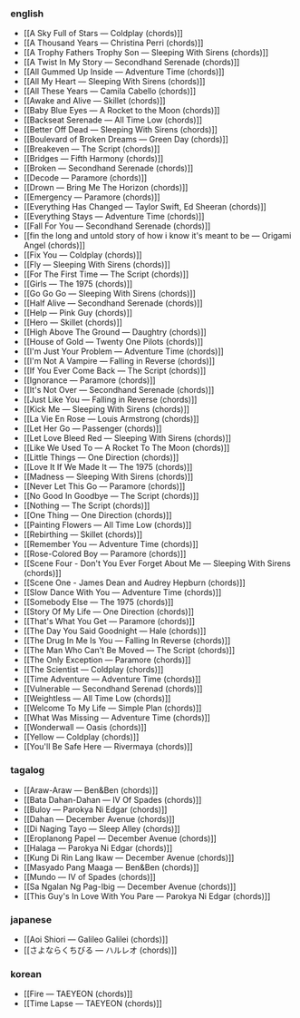 ### english
- [[A Sky Full of Stars — Coldplay (chords)]]
- [[A Thousand Years — Christina Perri (chords)]]
- [[A Trophy Fathers Trophy Son — Sleeping With Sirens (chords)]]
- [[A Twist In My Story — Secondhand Serenade (chords)]]
- [[All Gummed Up Inside — Adventure Time (chords)]]
- [[All My Heart — Sleeping With Sirens (chords)]]
- [[All These Years — Camila Cabello (chords)]]
- [[Awake and Alive — Skillet (chords)]]
- [[Baby Blue Eyes — A Rocket to the Moon (chords)]]
- [[Backseat Serenade — All Time Low (chords)]]
- [[Better Off Dead — Sleeping With Sirens (chords)]]
- [[Boulevard of Broken Dreams — Green Day (chords)]]
- [[Breakeven — The Script (chords)]]
- [[Bridges — Fifth Harmony (chords)]]
- [[Broken — Secondhand Serenade (chords)]]
- [[Decode — Paramore (chords)]]
- [[Drown — Bring Me The Horizon (chords)]]
- [[Emergency — Paramore (chords)]]
- [[Everything Has Changed — Taylor Swift, Ed Sheeran (chords)]]
- [[Everything Stays — Adventure Time (chords)]]
- [[Fall For You — Secondhand Serenade (chords)]]
- [[fin the long and untold story of how i know it's meant to be — Origami Angel (chords)]]
- [[Fix You — Coldplay (chords)]]
- [[Fly — Sleeping With Sirens (chords)]]
- [[For The First Time — The Script (chords)]]
- [[Girls — The 1975 (chords)]]
- [[Go Go Go — Sleeping With Sirens (chords)]]
- [[Half Alive — Secondhand Serenade (chords)]]
- [[Help — Pink Guy (chords)]]
- [[Hero — Skillet (chords)]]
- [[High Above The Ground — Daughtry (chords)]]
- [[House of Gold — Twenty One Pilots (chords)]]
- [[I'm Just Your Problem — Adventure Time (chords)]]
- [[I'm Not A Vampire — Falling in Reverse (chords)]]
- [[If You Ever Come Back — The Script (chords)]]
- [[Ignorance — Paramore (chords)]]
- [[It's Not Over — Secondhand Serenade (chords)]]
- [[Just Like You — Falling in Reverse (chords)]]
- [[Kick Me — Sleeping With Sirens (chords)]]
- [[La Vie En Rose — Louis Armstrong (chords)]]
- [[Let Her Go — Passenger (chords)]]
- [[Let Love Bleed Red — Sleeping With Sirens (chords)]]
- [[Like We Used To — A Rocket To The Moon (chords)]]
- [[Little Things — One Direction (chords)]]
- [[Love It If We Made It — The 1975 (chords)]]
- [[Madness — Sleeping With Sirens (chords)]]
- [[Never Let This Go — Paramore (chords)]]
- [[No Good In Goodbye — The Script (chords)]]
- [[Nothing — The Script (chords)]]
- [[One Thing — One Direction (chords)]]
- [[Painting Flowers — All Time Low (chords)]]
- [[Rebirthing — Skillet (chords)]]
- [[Remember You — Adventure Time (chords)]]
- [[Rose-Colored Boy — Paramore (chords)]]
- [[Scene Four - Don't You Ever Forget About Me — Sleeping With Sirens (chords)]]
- [[Scene One - James Dean and Audrey Hepburn (chords)]]
- [[Slow Dance With You — Adventure Time (chords)]]
- [[Somebody Else — The 1975 (chords)]]
- [[Story Of My Life — One Direction (chords)]]
- [[That's What You Get — Paramore (chords)]]
- [[The Day You Said Goodnight — Hale (chords)]]
- [[The Drug In Me Is You — Falling In Reverse (chords)]]
- [[The Man Who Can't Be Moved — The Script (chords)]]
- [[The Only Exception — Paramore (chords)]]
- [[The Scientist — Coldplay (chords)]]
- [[Time Adventure — Adventure Time (chords)]]
- [[Vulnerable — Secondhand Serenad (chords)]]
- [[Weightless — All Time Low (chords)]]
- [[Welcome To My Life — Simple Plan (chords)]]
- [[What Was Missing — Adventure Time (chords)]]
- [[Wonderwall — Oasis (chords)]]
- [[Yellow — Coldplay (chords)]]
- [[You'll Be Safe Here — Rivermaya (chords)]]
### tagalog
- [[Araw-Araw — Ben&Ben (chords)]]
- [[Bata Dahan-Dahan — IV Of Spades (chords)]]
- [[Buloy — Parokya Ni Edgar (chords)]]
- [[Dahan — December Avenue (chords)]]
- [[Di Naging Tayo — Sleep Alley (chords)]]
- [[Eroplanong Papel — December Avenue (chords)]]
- [[Halaga — Parokya Ni Edgar (chords)]]
- [[Kung Di Rin Lang Ikaw — December Avenue (chords)]]
- [[Masyado Pang Maaga — Ben&Ben (chords)]]
- [[Mundo — IV of Spades (chords)]]
- [[Sa Ngalan Ng Pag-Ibig — December Avenue (chords)]]
- [[This Guy's In Love With You Pare — Parokya Ni Edgar (chords)]]
### japanese
- [[Aoi Shiori — Galileo Galilei (chords)]]
- [[さよならくちびる — ハルレオ (chords)]]
### korean
- [[Fire — TAEYEON (chords)]]
- [[Time Lapse — TAEYEON (chords)]]